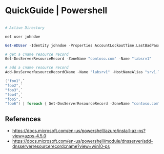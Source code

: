 # QuickGuide | Powershell

```ps1

# Active Directory

net user johndoe

Get-ADUser -Identity johndoe -Properties AccountLockoutTime,LastBadPasswordAttempt,BadPwdCount,LockedOut,LastLogonDate

# get a cname resource record
Get-DnsServerResourceRecord -ZoneName "contoso.com" -Name "labsrv1"

# add a cname resource record
Add-DnsServerResourceRecordCName -Name "labsrv1" -HostNameAlias "srv1.lab.contoso.com" -ZoneName "contoso.com"

("foo1",`
"foo2",`
"foo3",`
"foo4",`
"foo5",`
"foo6") | foreach { Get-DnsServerResourceRecord -ZoneName "contoso.com" -Name $_ }

```

## References

- <https://docs.microsoft.com/en-us/powershell/azure/install-az-ps?view=azps-4.5.0>
- <https://docs.microsoft.com/en-us/powershell/module/dnsserver/add-dnsserverresourcerecordcname?view=win10-ps>
